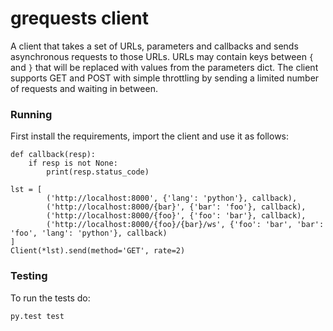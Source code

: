 # grequests client

A client that takes a set of URLs, parameters and callbacks and sends asynchronous requests to those URLs.
URLs may contain keys between `{` and `}` that will be replaced with values from the parameters dict.
The client supports GET and POST with simple throttling by sending a limited number of requests and waiting in between.

### Running

First install the requirements, import the client and use it as follows:


    def callback(resp):
        if resp is not None:
            print(resp.status_code)

    lst = [
            ('http://localhost:8000', {'lang': 'python'}, callback),
            ('http://localhost:8000/{bar}', {'bar': 'foo'}, callback),
            ('http://localhost:8000/{foo}', {'foo': 'bar'}, callback),
            ('http://localhost:8000/{foo}/{bar}/ws', {'foo': 'bar', 'bar': 'foo', 'lang': 'python'}, callback)
    ]
    Client(*lst).send(method='GET', rate=2)


### Testing

To run the tests do:

    py.test test
